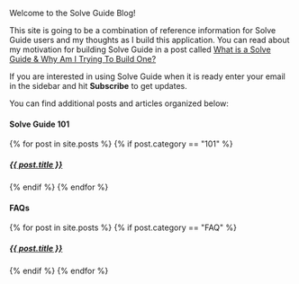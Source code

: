 
Welcome to the Solve Guide Blog! 

This site is going to be a combination of reference information for Solve Guide users and my thoughts as I build this application. You can read about my motivation for building Solve Guide in a post called [What is a Solve Guide & Why Am I Trying To Build One?](/101/2024/03/10/What-is-a-Solve-Guide)

If you are interested in using Solve Guide when it is ready enter your email in the sidebar and hit **Subscribe** to get updates.
 
You can find additional posts and articles organized below:

<h4>Solve Guide 101</h4>
{% for post in site.posts %}
  {% if post.category == "101" %}
    <h5><a href="{{ post.url }}">{{ post.title }}</a></h5>
  {% endif %}
{% endfor %}

<h4>FAQs</h4>
{% for post in site.posts %}
  {% if post.category == "FAQ" %}
    <h5><a href="{{ post.url }}">{{ post.title }}</a></h5>
  {% endif %}
{% endfor %}




